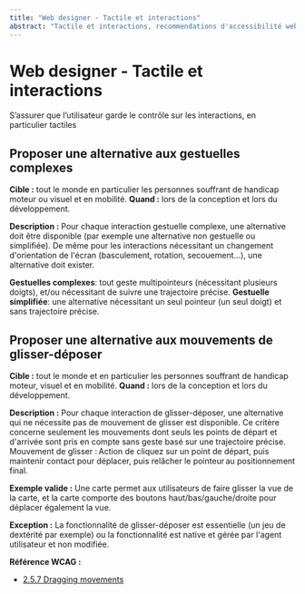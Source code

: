 ```yaml
---
title: "Web designer - Tactile et interactions"
abstract: "Tactile et interactions, recommendations d'accessibilité web lors de la conception"
---
```


# Web designer - Tactile et interactions

<p class="lead">S’assurer que l’utilisateur garde le contrôle sur les interactions, en particulier tactiles</p>


## Proposer une alternative aux gestuelles complexes

**Cible&nbsp;:** tout le monde en particulier les personnes souffrant de handicap moteur ou visuel et en mobilité.
**Quand&nbsp;:** lors de la conception et lors du développement.

**Description&nbsp;:**
Pour chaque interaction gestuelle complexe, une alternative doit être disponible (par exemple une alternative non gestuelle ou simplifiée).
De même pour les interactions nécessitant un changement d'orientation de l'écran (basculement, rotation, secouement...), une alternative doit exister.

**Gestuelles complexes**: tout geste multipointeurs (nécessitant plusieurs doigts), et/ou nécessitant de suivre une trajectoire précise.
**Gestuelle simplifiée**: une alternative nécessitant un seul pointeur (un seul doigt) et sans trajectoire précise.

## Proposer une alternative aux mouvements de glisser-déposer

**Cible&nbsp;:** tout le monde et en particulier les personnes souffrant de handicap moteur, visuel et en mobilité.
**Quand&nbsp;:** lors de la conception et lors du développement.

**Description&nbsp;:**
Pour chaque interaction de glisser-déposer, une alternative qui ne nécessite pas de mouvement de glisser est disponible.
Ce critère concerne seulement les mouvements dont seuls les points de départ et d'arrivée sont pris en compte sans geste basé sur une trajectoire précise.
Mouvement de glisser : Action de cliquez sur un point de départ, puis maintenir contact pour déplacer, puis relâcher le pointeur au positionnement final.

**Exemple valide&nbsp;:**
Une carte permet aux utilisateurs de faire glisser la vue de la carte, et la carte comporte des boutons haut/bas/gauche/droite pour déplacer également la vue.

**Exception&nbsp;:**
La fonctionnalité de glisser-déposer est essentielle (un jeu de dextérité par exemple) ou la fonctionnalité est native et gérée par l'agent utilisateur et non modifiée. 

**Référence <abbr>WCAG</abbr>&nbsp;:**
- <a lang="en" href="https://www.w3.org/WAI/WCAG22/Understanding/dragging-movements">2.5.7 Dragging movements</a>
